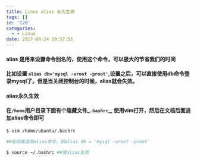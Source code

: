 ```yaml
---
title: Linux alias 永久生效
tags: []
id: '120'
categories:
  - - Linux
date: 2017-08-24 19:57:53
---
```


#### alias 是用来设置命令别名的，使用这个命令，可以极大的节省我们的时间

#### 比如设置 `alias db='mysql -uroot -proot'`,设置之后，可以直接使用db命令登录mysql了，但是当关闭控制台的时候，alias就会失效。

<!-- more -->

#### alias永久生效

#### 在`/home`用户目录下面有个隐藏文件_`.bashrc`_, 使用vim打开，然后在文档后面追加alias命令即可

```bash
$ vim /home/ubuntu/.bashrc

##在结尾追加alias命令，如alias db = 'mysql -uroot -proot'

$ source ~/.bashrc ##使alias生效
```
